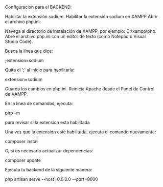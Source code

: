 Configuracion para el BACKEND:

Habilitar la extensión sodium:
Habilitar la extensión sodium en XAMPP
Abrir el archivo php.ini:

Navega al directorio de instalación de XAMPP, por ejemplo: C:\xampp\php.
Abre el archivo php.ini con un editor de texto (como Notepad o Visual Studio Code).

Busca la línea que dice:

;extension=sodium

Quita el ';' al inicio para habilitarla:


extension=sodium

Guarda los cambios en php.ini.
Reinicia Apache desde el Panel de Control de XAMPP.


En la línea de comandos, ejecuta:

php -m

para revisar si la extension esta habilitada

Una vez que la extensión esté habilitada, ejecuta el comando nuevamente:

composer install

O, si es necesario actualizar dependencias:

composer update




Ejecuta tu backend de la siguiente manera:

php artisan serve --host=0.0.0.0 --port=8000

